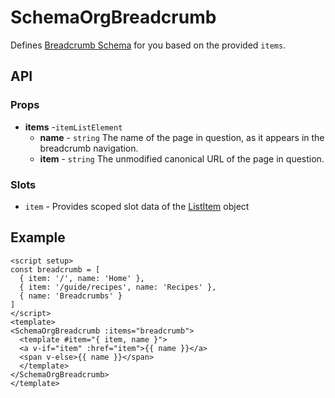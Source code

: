 # SchemaOrgBreadcrumb

Defines [Breadcrumb Schema](/schema/breadcrumb) for you based on the provided `items`.

## API

### Props

- **items** -`itemListElement`
  - **name** - `string` The name of the page in question, as it appears in the breadcrumb navigation.
  - **item** - `string` The unmodified canonical URL of the page in question.

### Slots

- `item` - Provides scoped slot data of the [ListItem](/schema/list-item) object


## Example

```vue
<script setup>
const breadcrumb = [
  { item: '/', name: 'Home' },
  { item: '/guide/recipes', name: 'Recipes' },
  { name: 'Breadcrumbs' }
]
</script>
<template>
<SchemaOrgBreadcrumb :items="breadcrumb">
  <template #item="{ item, name }">
  <a v-if="item" :href="item">{{ name }}</a>
  <span v-else>{{ name }}</span>
  </template>
</SchemaOrgBreadcrumb>
</template>
```
